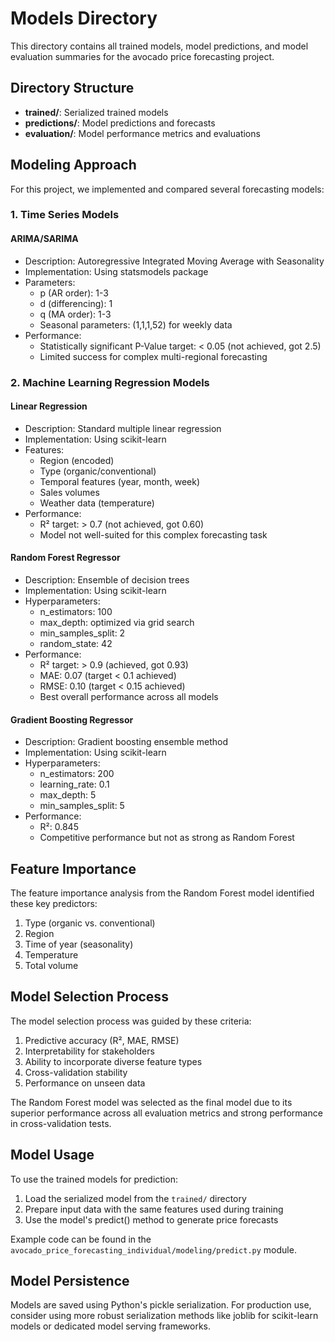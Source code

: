 # Models Directory

This directory contains all trained models, model predictions, and model evaluation summaries for the avocado price forecasting project.

## Directory Structure

- **trained/**: Serialized trained models
- **predictions/**: Model predictions and forecasts
- **evaluation/**: Model performance metrics and evaluations

## Modeling Approach

For this project, we implemented and compared several forecasting models:

### 1. Time Series Models

#### ARIMA/SARIMA
- Description: Autoregressive Integrated Moving Average with Seasonality
- Implementation: Using statsmodels package
- Parameters:
  - p (AR order): 1-3
  - d (differencing): 1
  - q (MA order): 1-3
  - Seasonal parameters: (1,1,1,52) for weekly data
- Performance:
  - Statistically significant P-Value target: < 0.05 (not achieved, got 2.5)
  - Limited success for complex multi-regional forecasting

### 2. Machine Learning Regression Models

#### Linear Regression
- Description: Standard multiple linear regression
- Implementation: Using scikit-learn
- Features:
  - Region (encoded)
  - Type (organic/conventional)
  - Temporal features (year, month, week)
  - Sales volumes
  - Weather data (temperature)
- Performance:
  - R² target: > 0.7 (not achieved, got 0.60)
  - Model not well-suited for this complex forecasting task

#### Random Forest Regressor
- Description: Ensemble of decision trees
- Implementation: Using scikit-learn
- Hyperparameters:
  - n_estimators: 100
  - max_depth: optimized via grid search
  - min_samples_split: 2
  - random_state: 42
- Performance:
  - R² target: > 0.9 (achieved, got 0.93)
  - MAE: 0.07 (target < 0.1 achieved)
  - RMSE: 0.10 (target < 0.15 achieved)
  - Best overall performance across all models

#### Gradient Boosting Regressor
- Description: Gradient boosting ensemble method
- Implementation: Using scikit-learn
- Hyperparameters:
  - n_estimators: 200
  - learning_rate: 0.1
  - max_depth: 5
  - min_samples_split: 5
- Performance:
  - R²: 0.845
  - Competitive performance but not as strong as Random Forest

## Feature Importance

The feature importance analysis from the Random Forest model identified these key predictors:
1. Type (organic vs. conventional)
2. Region
3. Time of year (seasonality)
4. Temperature
5. Total volume

## Model Selection Process

The model selection process was guided by these criteria:
1. Predictive accuracy (R², MAE, RMSE)
2. Interpretability for stakeholders
3. Ability to incorporate diverse feature types
4. Cross-validation stability
5. Performance on unseen data

The Random Forest model was selected as the final model due to its superior performance across all evaluation metrics and strong performance in cross-validation tests.

## Model Usage

To use the trained models for prediction:

1. Load the serialized model from the `trained/` directory
2. Prepare input data with the same features used during training
3. Use the model's predict() method to generate price forecasts

Example code can be found in the `avocado_price_forecasting_individual/modeling/predict.py` module.

## Model Persistence

Models are saved using Python's pickle serialization. For production use, consider using more robust serialization methods like joblib for scikit-learn models or dedicated model serving frameworks. 